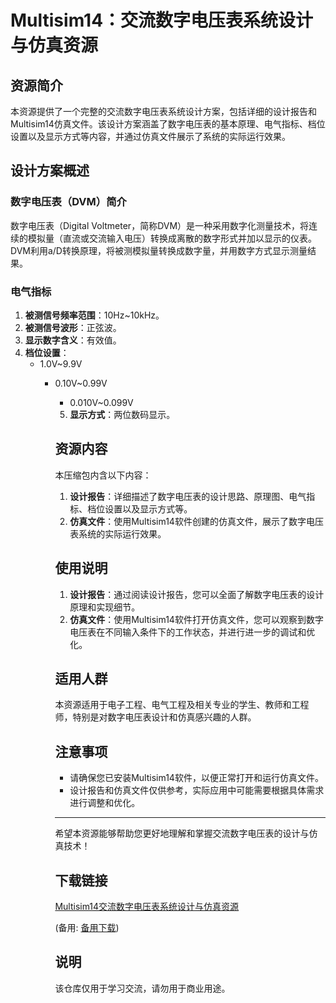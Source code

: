 # Multisim14：交流数字电压表系统设计与仿真资源

## 资源简介

本资源提供了一个完整的交流数字电压表系统设计方案，包括详细的设计报告和Multisim14仿真文件。该设计方案涵盖了数字电压表的基本原理、电气指标、档位设置以及显示方式等内容，并通过仿真文件展示了系统的实际运行效果。

## 设计方案概述

### 数字电压表（DVM）简介

数字电压表（Digital Voltmeter，简称DVM）是一种采用数字化测量技术，将连续的模拟量（直流或交流输入电压）转换成离散的数字形式并加以显示的仪表。DVM利用a/D转换原理，将被测模拟量转换成数字量，并用数字方式显示测量结果。

### 电气指标

1. **被测信号频率范围**：10Hz~10kHz。
2. **被测信号波形**：正弦波。
3. **显示数字含义**：有效值。
4. **档位设置**：
   - 1.0V~9.9V
      - 0.10V~0.99V
         - 0.010V~0.099V
         5. **显示方式**：两位数码显示。

         ## 资源内容

         本压缩包内含以下内容：

         1. **设计报告**：详细描述了数字电压表的设计思路、原理图、电气指标、档位设置以及显示方式等。
         2. **仿真文件**：使用Multisim14软件创建的仿真文件，展示了数字电压表系统的实际运行效果。

         ## 使用说明

         1. **设计报告**：通过阅读设计报告，您可以全面了解数字电压表的设计原理和实现细节。
         2. **仿真文件**：使用Multisim14软件打开仿真文件，您可以观察到数字电压表在不同输入条件下的工作状态，并进行进一步的调试和优化。

         ## 适用人群

         本资源适用于电子工程、电气工程及相关专业的学生、教师和工程师，特别是对数字电压表设计和仿真感兴趣的人群。

         ## 注意事项

         - 请确保您已安装Multisim14软件，以便正常打开和运行仿真文件。
         - 设计报告和仿真文件仅供参考，实际应用中可能需要根据具体需求进行调整和优化。

         ---

         希望本资源能够帮助您更好地理解和掌握交流数字电压表的设计与仿真技术！

         ## 下载链接
         [Multisim14交流数字电压表系统设计与仿真资源](https://pan.quark.cn/s/9e5753087dfc) 

         (备用: [备用下载](https://pan.baidu.com/s/1zFMZ6J05TKDqqpIVzf9Stw?pwd=237q))

         ## 说明

         该仓库仅用于学习交流，请勿用于商业用途。
